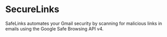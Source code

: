 # SecureLinks
SafeLinks automates your Gmail security by scanning for malicious links in emails using the Google Safe Browsing API v4.
